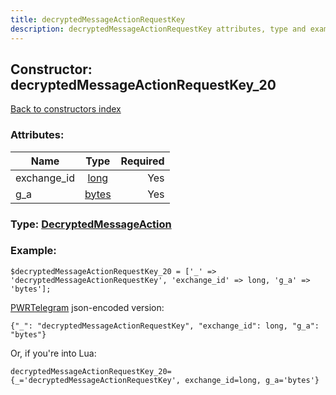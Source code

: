 ```yaml
---
title: decryptedMessageActionRequestKey
description: decryptedMessageActionRequestKey attributes, type and example
---
```

## Constructor: decryptedMessageActionRequestKey\_20  
[Back to constructors index](index.md)



### Attributes:

| Name     |    Type       | Required |
|----------|:-------------:|---------:|
|exchange\_id|[long](../types/long.md) | Yes|
|g\_a|[bytes](../types/bytes.md) | Yes|



### Type: [DecryptedMessageAction](../types/DecryptedMessageAction.md)


### Example:

```
$decryptedMessageActionRequestKey_20 = ['_' => 'decryptedMessageActionRequestKey', 'exchange_id' => long, 'g_a' => 'bytes'];
```  

[PWRTelegram](https://pwrtelegram.xyz) json-encoded version:

```
{"_": "decryptedMessageActionRequestKey", "exchange_id": long, "g_a": "bytes"}
```


Or, if you're into Lua:  


```
decryptedMessageActionRequestKey_20={_='decryptedMessageActionRequestKey', exchange_id=long, g_a='bytes'}

```


